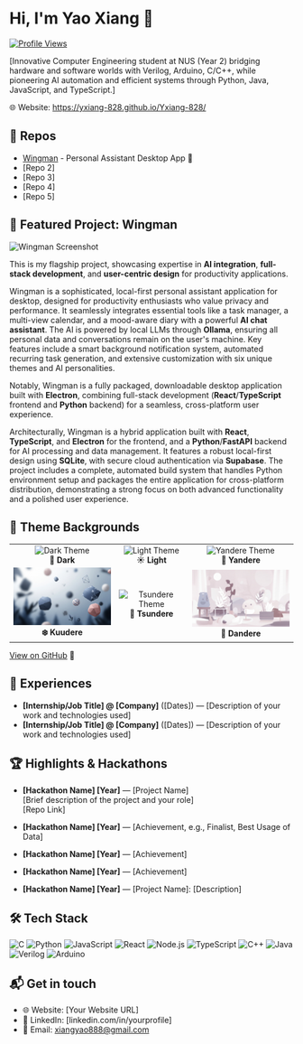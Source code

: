 # Hi, I'm Yao Xiang 👋

[![Profile Views](https://komarev.com/ghpvc/?username=Yxiang-828&color=blue)](https://github.com/Yxiang-828)

[Innovative Computer Engineering student at NUS (Year 2) bridging hardware and software worlds with Verilog, Arduino, C/C++, while pioneering AI automation and efficient systems through Python, Java, JavaScript, and TypeScript.]

🌐 Website: https://yxiang-828.github.io/Yxiang-828/

## 📂 Repos
- [Wingman](https://github.com/Yxiang-828/Wingman) - Personal Assistant Desktop App 🤖
- [Repo 2]
- [Repo 3]
- [Repo 4]
- [Repo 5]

## 🚀 Featured Project: Wingman

<img src="images/7409.png" width="400" alt="Wingman Screenshot">

This is my flagship project, showcasing expertise in **AI integration**, **full-stack development**, and **user-centric design** for productivity applications.

Wingman is a sophisticated, local-first personal assistant application for desktop, designed for productivity enthusiasts who value privacy and performance. It seamlessly integrates essential tools like a task manager, a multi-view calendar, and a mood-aware diary with a powerful **AI chat assistant**. The AI is powered by local LLMs through **Ollama**, ensuring all personal data and conversations remain on the user's machine. Key features include a smart background notification system, automated recurring task generation, and extensive customization with six unique themes and AI personalities.

Notably, Wingman is a fully packaged, downloadable desktop application built with **Electron**, combining full-stack development (**React**/**TypeScript** frontend and **Python** backend) for a seamless, cross-platform user experience.

Architecturally, Wingman is a hybrid application built with **React**, **TypeScript**, and **Electron** for the frontend, and a **Python**/**FastAPI** backend for AI processing and data management. It features a robust local-first design using **SQLite**, with secure cloud authentication via **Supabase**. The project includes a complete, automated build system that handles Python environment setup and packages the entire application for cross-platform distribution, demonstrating a strong focus on both advanced functionality and a polished user experience.

## 🎨 Theme Backgrounds

<div align="center">
<table>
<tr>
<td align="center"><img src="https://raw.githubusercontent.com/Yxiang-828/Wingman/main/src/assets/backgrounds/dark-theme.png" width="200" alt="Dark Theme"/><br/><b>🌙 Dark</b></td>
<td align="center"><img src="https://raw.githubusercontent.com/Yxiang-828/Wingman/main/src/assets/backgrounds/light-theme.png" width="200" alt="Light Theme"/><br/><b>☀️ Light</b></td>
<td align="center"><img src="https://raw.githubusercontent.com/Yxiang-828/Wingman/main/src/assets/backgrounds/yandere-theme.png" width="200" alt="Yandere Theme"/><br/><b>🌸 Yandere</b></td>
</tr>
<tr>
<td align="center"><img src="https://raw.githubusercontent.com/Yxiang-828/Wingman/main/src/assets/backgrounds/kuudere-theme.png" width="200" alt="Kuudere Theme"/><br/><b>❄️ Kuudere</b></td>
<td align="center"><img src="https://raw.githubusercontent.com/Yxiang-828/Wingman/main/src/assets/backgrounds/tsundere-theme.png" width="200" alt="Tsundere Theme"/><br/><b>🧡 Tsundere</b></td>
<td align="center"><img src="https://raw.githubusercontent.com/Yxiang-828/Wingman/main/src/assets/backgrounds/dandere-theme.png" width="200" alt="Dandere Theme"/><br/><b>💜 Dandere</b></td>
</tr>
</table>
</div>

[View on GitHub](https://github.com/Yxiang-828/Wingman) 🔗

## 💼 Experiences
- **[Internship/Job Title] @ [Company]** ([Dates]) — [Description of your work and technologies used]
- **[Internship/Job Title] @ [Company]** ([Dates]) — [Description of your work and technologies used]

## 🏆 Highlights & Hackathons
- **[Hackathon Name] [Year]** — [Project Name]  
  [Brief description of the project and your role]  
  [Repo Link]

- **[Hackathon Name] [Year]** — [Achievement, e.g., Finalist, Best Usage of Data]
- **[Hackathon Name] [Year]** — [Achievement]
- **[Hackathon Name] [Year]** — [Achievement]
- **[Hackathon Name] [Year]** — [Project Name]: [Description]

## 🛠️ Tech Stack
![C](https://img.shields.io/badge/C-00599C?style=for-the-badge&logo=c&logoColor=white)
![Python](https://img.shields.io/badge/Python-3776AB?style=for-the-badge&logo=python&logoColor=white)
![JavaScript](https://img.shields.io/badge/JavaScript-F7DF1E?style=for-the-badge&logo=javascript&logoColor=black)
![React](https://img.shields.io/badge/React-61DAFB?style=for-the-badge&logo=react&logoColor=black)
![Node.js](https://img.shields.io/badge/Node.js-339933?style=for-the-badge&logo=nodedotjs&logoColor=white)
![TypeScript](https://img.shields.io/badge/TypeScript-007ACC?style=for-the-badge&logo=typescript&logoColor=white)
![C++](https://img.shields.io/badge/C%2B%2B-00599C?style=for-the-badge&logo=c%2B%2B&logoColor=white)
![Java](https://img.shields.io/badge/Java-ED8B00?style=for-the-badge&logo=openjdk&logoColor=white)
![Verilog](https://img.shields.io/badge/Verilog-000000?style=for-the-badge&logo=verilog&logoColor=white)
![Arduino](https://img.shields.io/badge/Arduino-00979D?style=for-the-badge&logo=arduino&logoColor=white)

## 📬 Get in touch
- 🌐 Website: [Your Website URL]
- 💼 LinkedIn: [linkedin.com/in/yourprofile]
- 📧 Email: xiangyao888@gmail.com